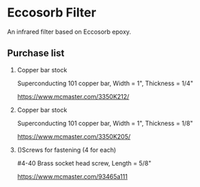 # Eccosorb Filter
An infrared filter based on Eccosorb epoxy.
## Purchase list
1. Copper bar stock

    Superconducting 101 copper bar, Width = 1", Thickness = 1/4"

    https://www.mcmaster.com/3350K212/
    
2. Copper bar stock

    Superconducting 101 copper bar, Width = 1", Thickness = 1/8"
    
    https://www.mcmaster.com/3350K205/

3. ()Screws for fastening (4 for each)

    \#4-40 Brass socket head screw, Length = 5/8"

    https://www.mcmaster.com/93465a111
